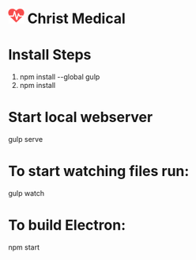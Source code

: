 # ![Christ Medical Icon](static/images/ChristMedicalIcon32x32.png) Christ Medical
# Install Steps
1. npm install --global gulp
2. npm install


# Start local webserver
gulp serve

# To start watching files run:
gulp watch


# To build Electron:
npm start

